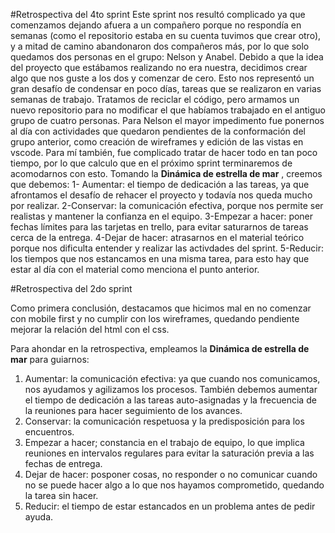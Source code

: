 #Retrospectiva del 4to sprint
Este sprint nos resultó complicado ya que comenzamos dejando afuera a un compañero porque no respondía en semanas (como el repositorio estaba en su cuenta tuvimos que crear otro), y a mitad de camino abandonaron dos compañeros más, por lo que solo quedamos dos personas en el grupo: Nelson y Anabel.
Debido a que la idea del proyecto que estábamos realizando no era nuestra, decidimos crear algo que nos guste a los dos y comenzar de cero. Esto nos representó un gran desafío de condensar en poco días, tareas que se realizaron en varias semanas de trabajo. Tratamos de reciclar el código, pero armamos un nuevo repositorio para no modificar el que habíamos trabajado en el antiguo grupo de cuatro personas.
Para Nelson el mayor impedimento fue ponernos al día con actividades que quedaron pendientes de la conformación del grupo anterior, como creación de wireframes y edición de las vistas en vscode. Para mí también, fue complicado tratar de hacer todo en tan poco tiempo, por lo que calculo que en el próximo sprint terminaremos de acomodarnos con esto. 
 Tomando la **Dinámica de estrella de mar** , creemos que debemos:
1- Aumentar: el tiempo de dedicación a las tareas, ya que afrontamos el desafío de rehacer el proyecto y todavía nos queda mucho por realizar.
2-Conservar: la comunicación efectiva, porque nos permite ser realistas y mantener la confianza en el equipo.
3-Empezar a hacer: poner fechas límites para las tarjetas en trello, para evitar saturarnos de tareas cerca de la entrega.
4-Dejar de hacer: atrasarnos en el material teórico porque nos dificulta entender y realizar las activdades del sprint.
5-Reducir: los tiempos que nos estancamos en una misma tarea, para esto hay que estar al día con el material como menciona el punto anterior.

#Retrospectiva del 2do sprint

Como primera conclusión, destacamos que hicimos mal en no comenzar con mobile first y no cumplir con los wireframes, quedando pendiente mejorar la relación del html con el css.

Para ahondar en la retrospectiva, empleamos la **Dinámica de estrella de mar** para guiarnos:
1. Aumentar: la comunicación efectiva: ya que cuando nos comunicamos, nos ayudamos y agilizamos los procesos. También debemos aumentar el tiempo de dedicación a las tareas auto-asignadas y la frecuencia de la reuniones para hacer seguimiento de los avances.
2. Conservar: la comunicación respetuosa y la predisposición para los encuentros.
3. Empezar a hacer; constancia en el trabajo de equipo, lo que implica reuniones en intervalos regulares para evitar la saturación previa a las fechas de entrega.
4. Dejar de hacer: posponer cosas, no responder o no comunicar cuando no se puede hacer algo a lo que nos hayamos comprometido, quedando la tarea sin hacer.
5. Reducir: el tiempo de estar estancados en un problema antes de pedir ayuda.